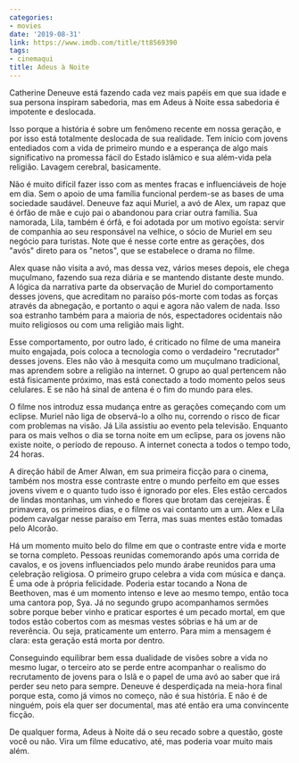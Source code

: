 ```yaml
---
categories:
- movies
date: '2019-08-31'
link: https://www.imdb.com/title/tt8569390
tags:
- cinemaqui
title: Adeus à Noite
---
```


Catherine Deneuve está fazendo cada vez mais papéis em que sua idade e sua persona inspiram sabedoria, mas em Adeus à Noite essa sabedoria é impotente e deslocada.

Isso porque a história é sobre um fenômeno recente em nossa geração, e por isso está totalmente deslocada de sua realidade. Tem início com jovens entediados com a vida de primeiro mundo e a esperança de algo mais significativo na promessa fácil do Estado islâmico e sua além-vida pela religião. Lavagem cerebral, basicamente.

Não é muito difícil fazer isso com as mentes fracas e influenciáveis de hoje em dia. Sem o apoio de uma família funcional perdem-se as bases de uma sociedade saudável. Deneuve faz aqui Muriel, a avó de Alex, um rapaz que é órfão de mãe e cujo pai o abandonou para criar outra família. Sua namorada, Lila, também é órfã, e foi adotada por um motivo egoísta: servir de companhia ao seu responsável na velhice, o sócio de Muriel em seu negócio para turistas. Note que é nesse corte entre as gerações, dos "avós" direto para os "netos", que se estabelece o drama no filme.

Alex quase não visita a avó, mas dessa vez, vários meses depois, ele chega muçulmano, fazendo sua reza diária e se mantendo distante deste mundo. A lógica da narrativa parte da observação de Muriel do comportamento desses jovens, que acreditam no paraíso pós-morte com todas as forças através da abnegação, e portanto o aqui e agora não valem de nada. Isso soa estranho também para a maioria de nós, espectadores ocidentais não muito religiosos ou com uma religião mais light.

Esse comportamento, por outro lado, é criticado no filme de uma maneira muito engajada, pois coloca a tecnologia como o verdadeiro "recrutador" desses jovens. Eles não vão à mesquita como um muçulmano tradicional, mas aprendem sobre a religião na internet. O grupo ao qual pertencem não está fisicamente próximo, mas está conectado a todo momento pelos seus celulares. E se não há sinal de antena é o fim do mundo para eles.

O filme nos introduz essa mudança entre as gerações começando com um eclipse. Muriel não liga de observá-lo a olho nu, correndo o risco de ficar com problemas na visão. Já Lila assistiu ao evento pela televisão. Enquanto para os mais velhos o dia se torna noite em um eclipse, para os jovens não existe noite, o período de repouso. A internet conecta a todos o tempo todo, 24 horas.

A direção hábil de Amer Alwan, em sua primeira ficção para o cinema, também nos mostra esse contraste entre o mundo perfeito em que esses jovens vivem e o quanto tudo isso é ignorado por eles. Eles estão cercados de lindas montanhas, um vinhedo e flores que brotam das cerejeiras. É primavera, os primeiros dias, e o filme os vai contanto um a um. Alex e Lila podem cavalgar nesse paraíso em Terra, mas suas mentes estão tomadas pelo Alcorão.

Há um momento muito belo do filme em que o contraste entre vida e morte se torna completo. Pessoas reunidas comemorando após uma corrida de cavalos, e os jovens influenciados pelo mundo árabe reunidos para uma celebração religiosa. O primeiro grupo celebra a vida com música e dança. É uma ode à própria felicidade. Poderia estar tocando a Nona de Beethoven, mas é um momento intenso e leve ao mesmo tempo, então toca uma cantora pop, Sya. Já no segundo grupo acompanhamos sermões sobre porque beber vinho e praticar esportes é um pecado mortal, em que todos estão cobertos com as mesmas vestes sóbrias e há um ar de reverência. Ou seja, praticamente um enterro. Para mim a mensagem é clara: esta geração está morta por dentro.

Conseguindo equilibrar bem essa dualidade de visões sobre a vida no mesmo lugar, o terceiro ato se perde entre acompanhar o realismo do recrutamento de jovens para o Islã e o papel de uma avó ao saber que irá perder seu neto para sempre. Deneuve é desperdiçada na meia-hora final porque esta, como já vimos no começo, não é sua história. E não é de ninguém, pois ela quer ser documental, mas até então era uma convincente ficção.

De qualquer forma, Adeus à Noite dá o seu recado sobre a questão, goste você ou não. Vira um filme educativo, até, mas poderia voar muito mais além.